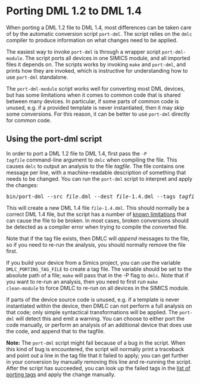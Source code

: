 <!--
  © 2021-2022 Intel Corporation
  SPDX-License-Identifier: MPL-2.0
-->

# Porting DML 1.2 to DML 1.4
When porting a DML 1.2 file to DML 1.4, most differences can be taken
care of by the automatic conversion script `port-dml`. The
script relies on the `dmlc` compiler to produce information on
what changes need to be applied.

The easiest way to invoke `port-dml` is through a wrapper
script `port-dml-module`. The script ports all devices in one
SIMICS module, and all imported files it depends on. The scripts works by
invoking `make` and `port-dml`, and prints how they are invoked, which
is instructive for understanding how to use `port-dml`
standalone.

The `port-dml-module` script works well for converting most DML
devices, but has some limitations when it comes to common code that is
shared between many devices. In particular, if some parts of common
code is unused, e.g. if a provided template is never instantiated,
then it may skip some conversions. For this reason, it can be better
to use `port-dml` directly for common code.



## Using the port-dml script
In order to port a DML 1.2 file to DML 1.4, first pass the <code>-P
<em>tagfile</em></code> command-line argument to `dmlc` when compiling
the file. This causes `dmlc` to output an analysis to the file
*tagfile*. The file contains one message per line, with a
machine-readable description of something that needs to be
changed. You can run the `port-dml` script to interpret and apply the
changes:

<pre>
bin/port-dml --src <em>file</em>.dml --dest <em>file</em>-1.4.dml --tags <em>tagfile</em>
</pre>

This will create a new DML 1.4 file
<code><em>file</em>-1.4.dml</code>. This should normally be a correct
DML 1.4 file, but the script has a number of [known
limitations](changes-manual.html) that can cause the file to be
broken. In most cases, broken conversions should be detected as a
compiler error when trying to compile the converted file.

Note that if the tag file exists, then DMLC will *append*
messages to the file, so if you need to re-run the analysis, you
should normally remove the file first.

If you build your device from a Simics project, you can use the variable
`DMLC_PORTING_TAG_FILE` to create a tag file. The variable should
be set to the absolute path of a file; `make` will pass that in the
-P flag to `dmlc`. Note that if you want to re-run an analysis,
then you need to first run <code>make clean-<em>module</em></code> to force
DMLC to re-run on all devices in the SIMICS module.

If parts of the device source code is unused, e.g. if a template is
never instantiated within the device, then DMLC can not perform a full
analysis on that code; only simple syntactical transformations will be
applied. The `port-dml` will detect this and emit a warning.
You can choose to either port the code manually, or perform an analysis of
an additional device that does use the code, and append that to the tagfile.

<div class="note">

**Note:** The `port-dml` script might fail because of a bug in the
script. When this kind of bug is encountered, the script will normally
print a traceback and point out a line in the tag file that it failed
to apply; you can get further in your conversion by manually removing
this line and re-running the script. After the script has succeeded,
you can look up the failed tags in the [list of porting
tags](changes-auto.html) and apply the change manually.

</div>

